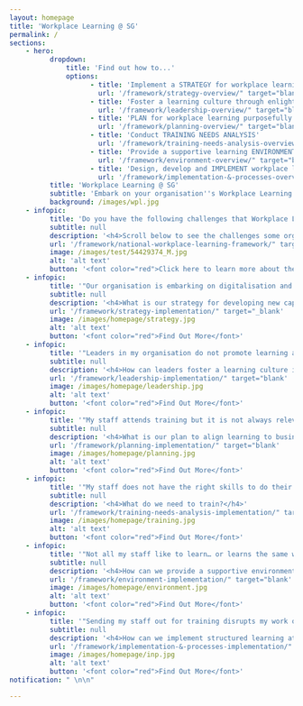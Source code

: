 ```yaml
---
layout: homepage
title: 'Workplace Learning @ SG'
permalink: /
sections:
    - hero:
          dropdown:
              title: 'Find out how to...'
              options:
                    - title: 'Implement a STRATEGY for workplace learning'
                      url: '/framework/strategy-overview/" target="blank'
                    - title: 'Foster a learning culture through enlightened LEADERSHIP practices'
                      url: '/framework/leadership-overview/" target="blank'
                    - title: 'PLAN for workplace learning purposefully and systematically'
                      url: '/framework/planning-overview/" target="blank'
                    - title: 'Conduct TRAINING NEEDS ANALYSIS'
                      url: '/framework/training-needs-analysis-overview/" target="blank'
                    - title: 'Provide a supportive learning ENVIRONMENT'
                      url: '/framework/environment-overview/" target="blank'
                    - title: 'Design, develop and IMPLEMENT workplace learning solutions'
                      url: '/framework/implementation-&-processes-overview/" target="blank'
          title: 'Workplace Learning @ SG'
          subtitle: 'Embark on your organisation''s Workplace Learning journey today!'
          background: /images/wpl.jpg
    - infopic:
          title: 'Do you have the following challenges that Workplace Learning can address?'
          subtitle: null
          description: '<h4>Scroll below to see the challenges some organisations face and find out more on the available support.</h4>'
          url: '/framework/national-workplace-learning-framework/" target="_blank'
          image: /images/test/54429374_M.jpg
          alt: 'alt text'
          button: '<font color="red">Click here to learn more about the <br> National Workplace Learning Framework</font>'
    - infopic:
          title: '"Our organisation is embarking on digitalisation and it may make some roles and skills redundant."'
          subtitle: null
          description: '<h4>What is our strategy for developing new capabilities?</h4>'
          url: '/framework/strategy-implementation/" target="_blank'
          image: /images/homepage/strategy.jpg
          alt: 'alt text'
          button: '<font color="red">Find Out More</font>'
    - infopic:
          title: '"Leaders in my organisation do not promote learning and this does not help foster a learning culture."'
          subtitle: null
          description: '<h4>How can leaders foster a learning culture in our organisation?</h4>'
          url: '/framework/leadership-implementation/" target="blank'
          image: /images/homepage/leadership.jpg
          alt: 'alt text'
          button: '<font color="red">Find Out More</font>'
    - infopic:
          title: '"My staff attends training but it is not always relevant to their work."'
          subtitle: null
          description: '<h4>What is our plan to align learning to business growth?</h4>'
          url: '/framework/planning-implementation/" target="blank'
          image: /images/homepage/planning.jpg
          alt: 'alt text'
          button: '<font color="red">Find Out More</font>'
    - infopic:
          title: '"My staff does not have the right skills to do their job well."'
          subtitle: null
          description: '<h4>What do we need to train?</h4>'
          url: '/framework/training-needs-analysis-implementation/" target="blank'
          image: /images/homepage/training.jpg
          alt: 'alt text'
          button: '<font color="red">Find Out More</font>'
    - infopic:
          title: '"Not all my staff like to learn… or learns the same way!"'
          subtitle: null
          description: '<h4>How can we provide a supportive environment that caters to diverse learning needs?</h4>'
          url: '/framework/environment-implementation/" target="blank'
          image: /images/homepage/environment.jpg
          alt: 'alt text'
          button: '<font color="red">Find Out More</font>'
    - infopic:
          title: '"Sending my staff out for training disrupts my work operations!"'
          subtitle: null
          description: '<h4>How can we implement structured learning at the workplace?</h4>'
          url: '/framework/implementation-&-processes-implementation/" target="blank'
          image: /images/homepage/inp.jpg
          alt: 'alt text'
          button: '<font color="red">Find Out More</font>'
notification: " \n\n"

---
```


